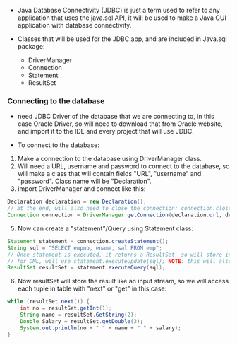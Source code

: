 - Java Database Connectivity (JDBC) is just a term used to refer to any application that uses the java.sql API, it will be used to make a Java GUI application with database connectivity.

- Classes that will be used for the JDBC app, and are included in Java.sql package:
	- DriverManager
	- Connection
	- Statement
	- ResultSet

### Connecting to the database
-  need JDBC Driver of the database that we are connecting to, in this case Oracle Driver, so will need to download that from Oracle website, and import it to the IDE and every project that will use JDBC.

- To connect to the database:
1) Make a connection to the database using DriverManager class.
2) Will need a URL, username and password to connect to the database, so will make a class that will contain fields "URL", "username" and "password". Class name will be "Declaration".
3) import DriverManager and connect like this:
```java
Declaration declaration = new Declaration();
// at the end, will also need to close the connection: connection.close();
Connection connection = DriverManager.getConnection(declaration.url, declaration.username, declaration.password);
```

5) Now can create a "statement"/Query using Statement class:
```java
Statement statement = connection.createStatement();
String sql = "SELECT empno, ename, sal FROM emp";
// Once statement is executed, it returns a ResultSet, so will store in it:
// for DML, will use statement.executeUpdate(sql); NOTE: this will also return number of rows affected
ResultSet resultSet = statement.executeQuery(sql);
```

6) Now resultSet will store the result like an input stream, so we will access each tuple in table with "next" or "get" in this case:
```java
while (resultSet.next()) {
	int no = resultSet.getInt(1);
	String name = resultSet.GetString(2);
	Double Salary = resultSet.getDouble(3);
	System.out.println(no + " " + name + " " + salary);
}
```